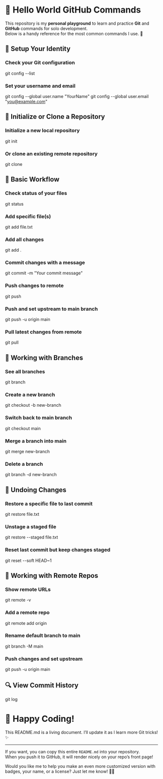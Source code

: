# 👋 Hello World GitHub Commands

This repository is my **personal playground** to learn and practice **Git** and **GitHub** commands for solo development.  
Below is a handy reference for the most common commands I use. 🚀





## 🔧 Setup Your Identity
### Check your Git configuration
git config --list

### Set your username and email
git config --global user.name "YourName"
git config --global user.email "you@example.com"




## 📁 Initialize or Clone a Repository
### Initialize a new local repository
git init

### Or clone an existing remote repository
git clone <repo-url>




## 📝 Basic Workflow
### Check status of your files
git status

### Add specific file(s)
git add file.txt

### Add all changes
git add .

### Commit changes with a message
git commit -m "Your commit message"

### Push changes to remote
git push

### Push and set upstream to main branch
git push -u origin main

### Pull latest changes from remote
git pull




## 🌿 Working with Branches
### See all branches
git branch

### Create a new branch
git checkout -b new-branch

### Switch back to main branch
git checkout main

### Merge a branch into main
git merge new-branch

### Delete a branch
git branch -d new-branch




## 🧹 Undoing Changes
### Restore a specific file to last commit
git restore file.txt

### Unstage a staged file
git restore --staged file.txt

### Reset last commit but keep changes staged
git reset --soft HEAD~1




## 📡 Working with Remote Repos
### Show remote URLs
git remote -v

### Add a remote repo
git remote add origin <url>

### Rename default branch to main
git branch -M main

### Push changes and set upstream
git push -u origin main




## 🔍 View Commit History
git log




# 🎉 Happy Coding!
This README.md is a living document.
I’ll update it as I learn more Git tricks! ✨


---

If you want, you can copy this entire `README.md` into your repository.  
When you push it to GitHub, it will render nicely on your repo’s front page!

Would you like me to help you make an even more customized version with badges, your name, or a license? Just let me know! 🚀✨

